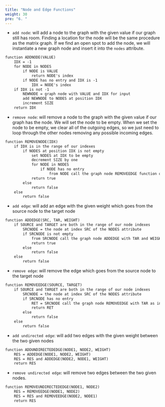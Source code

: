 ```yaml
---
title: "Node and Edge Functions"
weight: 30
pre: "6. "
---
```

- `add node`: will add a node to the graph with the given value if our graph still has room. Finding a location for the node will be the same procedure as the matrix graph. If we find an open spot to add the node, we will instantiate a new graph node and insert it into the `nodes` attribute.

``` tex
function ADDNODE(VALUE)
    IDX = -1
    for NODE in NODES
        if NODE is VALUE 
            return NODE's index
        if NODE has no entry and IDX is -1
            IDX = NODE's index
    if IDX is not -1
        NEWNODE = graph node with VALUE and IDX for input
        add NEWNODE to NODES at position IDX
        increment SIZE
    return IDX
```

- `remove node`: will remove a node to the graph with the given value if our graph has the node. We will set the node to be empty. When we set the node to be empty, we clear all of the outgoing edges, so we just need to loop through the other nodes removing any possible incoming edges. 

``` tex
function REMOVENODE(IDX)
    if IDX is in the range of our indexes 
        if NODES at position IDX is not empty
            set NODES at IDX to be empty
            decrement SIZE by one
            for NODE in NODES
                if NODE has no entry
                    from NODE call the graph node REMOVEEDGE function on IDX
            return true
        else
            return false
    else
        return false 
```

- `add edge`: will add an edge with the given weight which goes from the source node to the target node 

``` tex
function ADDEDGE(SRC, TAR, WEIGHT)
    if SOURCE and TARGET are both in the range of our node indexes
        SRCNODE = the node at index SRC of the NODES attribute
        if SRCNODE is not empty
            from SRCNODE call the graph node ADDEDGE with TAR and WEIGHT as input
            return true 
        else
            return false
    else
        return false
```

- `remove edge`: will remove the edge which goes from the source node to the target node 

``` tex
function REMOVEEDGE(SOURCE, TARGET)
    if SOURCE and TARGET are both in the range of our node indexes
        SRCNODE = the node at index SRC of the NODES attribute
        if SRCNODE has no entry
            RET = SRCNODE call the graph node REMOVEEDGE with TAR as input
            return RET 
        else
            return false
    else
        return false
```


- `add undirected edge`: will add two edges with the given weight between the two given nodes

``` tex
function ADDUNDIRECTEDEDGE(NODE1, NODE2, WEIGHT)
    RES = ADDEDGE(NODE1, NODE2, WEIGHT)
    RES = RES and ADDEDGE(NODE2, NODE1, WEIGHT)
    return RES
```

- `remove undirected edge`: will remove two edges between the two given nodes. 

``` tex
function REMOVEUNDIRECTEDEDGE(NODE1, NODE2)
    RES = REMOVEEDGE(NODE1, NODE2)
    RES = RES and REMOVEEDGE(NODE2, NODE1)
    return RES
```
